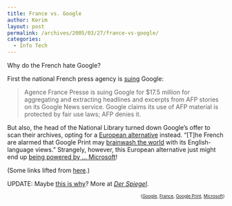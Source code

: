 ```yaml
---
title: France vs. Google
author: Kerim
layout: post
permalink: /archives/2005/03/27/france-vs-google/
categories:
  - Info Tech
---
```

Why do the French hate Google?

First the national French press agency is <a href="http://www.washingtonmonthly.com/archives/individual/2005_03/005940.php" onclick="_gaq.push(['_trackEvent', 'outbound-article', 'http://www.washingtonmonthly.com/archives/individual/2005_03/005940.php', 'suing']);" >suing</a> Google:

> Agence France Presse is suing Google for $17.5 million for aggregating and extracting headlines and excerpts from AFP stories on its Google News service. Google claims its use of AFP material is protected by fair use laws; AFP denies it.

But also, the head of the National Library turned down Google&#8217;s offer to scan their archives, opting for a <a href="http://news.com.com/Paris+match+for+Googles+library+plan/2100-1025_3-5622858.html" onclick="_gaq.push(['_trackEvent', 'outbound-article', 'http://news.com.com/Paris+match+for+Googles+library+plan/2100-1025_3-5622858.html', 'European alternative']);" >European alternative</a> instead. &#8220;[T]he French are alarmed that Google Print may <a href="http://www.timesonline.co.uk/article/0,,3-1530548,00.html" onclick="_gaq.push(['_trackEvent', 'outbound-article', 'http://www.timesonline.co.uk/article/0,,3-1530548,00.html', 'brainwash the world']);" >brainwash the world</a> with its English-language views.&#8221; Strangely, however, this European alternative just might end up <a href="http://itre.cis.upenn.edu/~myl/languagelog/archives/002006.html" onclick="_gaq.push(['_trackEvent', 'outbound-article', 'http://itre.cis.upenn.edu/~myl/languagelog/archives/002006.html', 'being powered by &#8230; Microsoft']);" >being powered by &#8230; Microsoft</a>!

(Some links lifted from <a href="http://itre.cis.upenn.edu/~myl/languagelog/archives/002002.html" onclick="_gaq.push(['_trackEvent', 'outbound-article', 'http://itre.cis.upenn.edu/~myl/languagelog/archives/002002.html', 'here']);" >here</a>.)

UPDATE: Maybe <a href="http://www.albinoblacksheep.com/text/victories.html" onclick="_gaq.push(['_trackEvent', 'outbound-article', 'http://www.albinoblacksheep.com/text/victories.html', 'this is why']);" >this is why</a>? More at <a href="http://service.spiegel.de/cache/international/0,1518,348040,00.html" onclick="_gaq.push(['_trackEvent', 'outbound-article', 'http://service.spiegel.de/cache/international/0,1518,348040,00.html', 'Der Spiegel']);" ><em>Der Spiegel</em></a>.

<div style="text-align:right;">
  <span style="font-size:x-small;">{<a href="http://technorati.com/tag/Google" onclick="_gaq.push(['_trackEvent', 'outbound-article', 'http://technorati.com/tag/Google', 'Google']);"  rel="tag">Google</a>, <a href="http://technorati.com/tag/France" onclick="_gaq.push(['_trackEvent', 'outbound-article', 'http://technorati.com/tag/France', 'France']);"  rel="tag">France</a>, <a href="http://technorati.com/tag/Google Print" onclick="_gaq.push(['_trackEvent', 'outbound-article', 'http://technorati.com/tag/Google Print', 'Google Print']);"  rel="tag">Google Print</a>, <a href="http://technorati.com/tag/Microsoft" onclick="_gaq.push(['_trackEvent', 'outbound-article', 'http://technorati.com/tag/Microsoft', 'Microsoft']);"  rel="tag">Microsoft</a>}</span>


